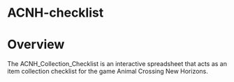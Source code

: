 # ACNH-checklist

# Overview

The ACNH_Collection_Checklist is an interactive spreadsheet that acts as an item collection checklist for the game Animal Crossing New Horizons.
